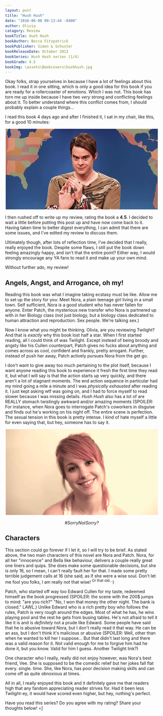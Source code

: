 ```yaml
---
layout: post
title: "Hush Hush"
date: "2016-06-08 09:13:44 -0400"
author: Olivia
catagory: Review
bookTitle: Hush Hush
bookAuthor: Becca Fitzpatrick
bookPublisher: Simon & Schuster
bookReleaseDate: October 2013
bookSeries: Hush Hush series (1/4)
bookGrade: 4.5
bookImg: \assets\Bookcovers\hushhush.jpg
---
```

Okay folks, strap yourselves in because I have a lot of feelings about this book. I read it in one sitting, which is only a good idea for this book if you are ready for a rollercoaster of emotions. Which I was not. This book has torn me up inside because I have two *very* strong and conflicting feelings about it. To better understand where this conflict comes from, I should probably explain a couple things...
<!--more-->

I read this book 4 days ago and after I finished it, I sat in my chair, like this, for a good 10 minutes:

<p align="center"> <img src="\assets\gifs\amusedstefon.gif" alt="Me, having an inner meltdown"></p>

I then rushed off to write up my review, rating the book a **4.5**. I decided to wait a little before putting this post up and have now come back to it. Having taken time to better digest everything, I can admit that there are some issues, and I've edited my review to discuss them.

Ultimately though, after lots of reflection time, I've decided that I really, really enjoyed the book. Despite some flaws, I still put the book down feeling amazingly happy, and isn't that the entire point? Either way, I would strongly encourage any YA fans to read it and make up your own mind.

Without further ado, my review!

## Angels, Angst, and Arrogance, oh my!
Reading this book was what I imagine taking ecstasy must be like. Allow me to set up the story for you: Meet Nora, a plain teenage girl living in a small town. Self sufficient, Nora is a good student who has never fallen for anyone. Enter Patch, the mysterious new transfer who Nora is partnered up with in her Biology class (not just biology, but a biology class dedicated to human attraction and reproduction. Sex people. We're talking sex.)

Now I know what you might be thinking. Olivia, are you reviewing Twilight? And that is *exactly* why this book lost half a star. When I first started reading, all I could think of was Twilight. Except instead of being broody and angsty like his Cullen counterpart, Patch gives no fucks about anything and comes across as cool, confident and frankly, pretty arrogant. Further, instead of push her away, Patch actively pursues Nora from the get go.

I don't want to give away too much pertaining to the plot itself, because I want anyone reading this book to experience it fresh the first time they read it, but what I will say is that the action starts up very quickly, and there aren't a lot of stagnant moments. The end action sequence in particular had my mind going a mile a minute and I was *physically exhausted* after reading it. I just kept asking wtf was going on, and I had to force myself to read slower because I was missing details. *Hush Hush* also has a lot of are REALLY stomach twistingly awkward and/or amazing moments (SPOILER: <span class="spoiler">For instance, when Nora goes to interrogate Patch's coworkers in disguise and finds out he's working on his night off. The entire scene is perfection.</span> The sexual tension in this book is pretty intense. I kind of hate myself a little for even saying that, but hey, someone has to say it.

<p align="center"> <img src="\assets\gifs\Hayleywink.gif" alt="Sorry not Sorry"></p>


<p align="center"><i>#SorryNotSorry?</i></p>

## Characters
This section could go forever if I let it, so I will try to be brief. As stated above, the two main characters of this novel are Nora and Patch. Nora, for all her "innocence" and Bella like behaviour, delivers a couple really great one liners and quips. She does make some questionable decisions, but she is only 16, so I mean, I can't really fault her for that. I made some pretty terrible judgement calls at 16 (she said, as if she were a wise soul. Don't let me fool you folks, I am really not that wise! <sup>Or that old...</sup>)

Patch, who started off way too Edward Cullen for my taste, redeemed himself as the book progressed (SPOILER: <span class="spoiler">the scene with the 200$ jumps to mind: "are you rich?" "No, I won that money the other night. The bank is closed."</span> LAWL.) Unlike Edward who is a rich pretty boy who follows the rules, Patch is very rough around the edges. Most of what he has, he wins playing pool and the rest he gets from busing tables. He's not afraid to tell it like it is and is *definitely* not a prude like Edward. Some people have said that he is abusive toward Nora, but I don't really read it that way. He can be an ass, but I don't think it's malicious or abusive (SPOILER: <span class="spoiler">Well, other than when he wanted to kill her I suppose... But that didn't last long and there was a valid reason for it. Not valid enough for me to forgive him had he done it, but you know. Valid for him I guess.</span> Another Twilight link?)

One character who I really, really did not enjoy however, was Nora's best friend, Vee. She is supposed to be the comedic relief but her jokes fall flat every. single. time. She, like Nora, has poor decision making skills and can come off as quite obnoxious at times.

All in all, I really enjoyed this book and it definitely gave me that readers high that any fandom appreciating reader strives for. Had it been less Twilight-ey, it would have scored even higher, but hey, nothing's perfect.

Have you read this series? Do you agree with my rating? Share your thoughts below! =]
